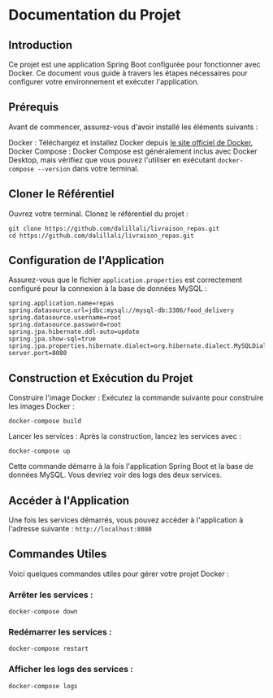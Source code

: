 # Documentation du Projet
## Introduction
Ce projet est une application Spring Boot configurée pour fonctionner avec Docker. Ce document vous guide à travers les étapes nécessaires pour configurer votre environnement et exécuter l'application.

## Prérequis
Avant de commencer, assurez-vous d'avoir installé les éléments suivants :

Docker : Téléchargez et installez Docker depuis [le site officiel de Docker.](https://www.docker.com/products/docker-desktop/)
Docker Compose : Docker Compose est généralement inclus avec Docker Desktop, mais vérifiez que vous pouvez l'utiliser en exécutant ```docker-compose --version``` dans votre terminal.
## Cloner le Référentiel
Ouvrez votre terminal.
Clonez le référentiel du projet :
```
git clone https://github.com/dalillali/livraison_repas.git
cd https://github.com/dalillali/livraison_repas.git
```
## Configuration de l'Application
Assurez-vous que le fichier `application.properties` est correctement configuré pour la connexion à la base de données MySQL :
```
spring.application.name=repas
spring.datasource.url=jdbc:mysql://mysql-db:3306/food_delivery
spring.datasource.username=root
spring.datasource.password=root
spring.jpa.hibernate.ddl-auto=update
spring.jpa.show-sql=true
spring.jpa.properties.hibernate.dialect=org.hibernate.dialect.MySQLDialect
server.port=8080
```
## Construction et Exécution du Projet
Construire l'image Docker : Exécutez la commande suivante pour construire les images Docker :

```docker-compose build```

Lancer les services : Après la construction, lancez les services avec :

```docker-compose up```

Cette commande démarre à la fois l'application Spring Boot et la base de données MySQL. Vous devriez voir des logs des deux services.
## Accéder à l'Application
Une fois les services démarrés, vous pouvez accéder à l'application à l'adresse suivante :
```http://localhost:8080```
## Commandes Utiles
Voici quelques commandes utiles pour gérer votre projet Docker :
### Arrêter les services :
  ```docker-compose down```
### Redémarrer les services :
  ```docker-compose restart```
### Afficher les logs des services :
  ```docker-compose logs```


